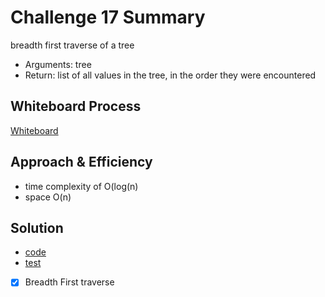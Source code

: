 # Challenge 17 Summary
breadth first traverse of a tree 
- Arguments: tree
- Return: list of all values in the tree, in the order they were encountered

## Whiteboard Process
[Whiteboard](breadth.PNG)

## Approach & Efficiency
- time complexity of O(log(n) 
- space O(n)

## Solution
- [code](../tree/tree.py)
- [test](../tests/test_tree.py)


- [x] Breadth First traverse